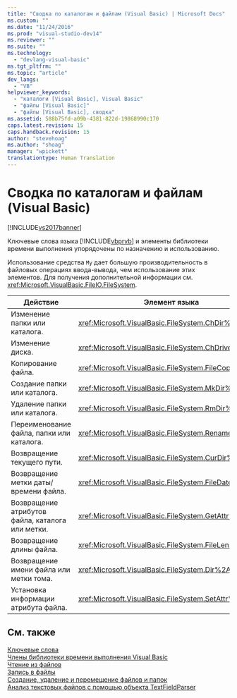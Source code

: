 ```yaml
---
title: "Сводка по каталогам и файлам (Visual Basic) | Microsoft Docs"
ms.custom: ""
ms.date: "11/24/2016"
ms.prod: "visual-studio-dev14"
ms.reviewer: ""
ms.suite: ""
ms.technology: 
  - "devlang-visual-basic"
ms.tgt_pltfrm: ""
ms.topic: "article"
dev_langs: 
  - "VB"
helpviewer_keywords: 
  - "каталоги [Visual Basic], Visual Basic"
  - "файлы [Visual Basic]"
  - "файлы [Visual Basic], сводка"
ms.assetid: 588b75fd-a09b-4381-822d-19868990c170
caps.latest.revision: 15
caps.handback.revision: 15
author: "stevehoag"
ms.author: "shoag"
manager: "wpickett"
translationtype: Human Translation
---
```

# Сводка по каталогам и файлам (Visual Basic)
[!INCLUDE[vs2017banner](../../../csharp/includes/vs2017banner.md)]

Ключевые слова языка [!INCLUDE[vbprvb](../../../csharp/programming-guide/concepts/linq/includes/vbprvb_md.md)] и элементы библиотеки времени выполнения упорядочены по назначению и использованию.  
  
 Использование средства `My` дает большую производительность в файловых операциях ввода\-вывода, чем использование этих элементов.  Для получения дополнительной информации см. <xref:Microsoft.VisualBasic.FileIO.FileSystem>.  
  
|**Действие**|**Элемент языка**|  
|------------------|-----------------------|  
|Изменение папки или каталога.|<xref:Microsoft.VisualBasic.FileSystem.ChDir%2A>|  
|Изменение диска.|<xref:Microsoft.VisualBasic.FileSystem.ChDrive%2A>|  
|Копирование файла.|<xref:Microsoft.VisualBasic.FileSystem.FileCopy%2A>|  
|Создание папки или каталога.|<xref:Microsoft.VisualBasic.FileSystem.MkDir%2A>|  
|Удаление папки или каталога.|<xref:Microsoft.VisualBasic.FileSystem.RmDir%2A>|  
|Переименование файла, папки или каталога.|<xref:Microsoft.VisualBasic.FileSystem.Rename%2A>|  
|Возвращение текущего пути.|<xref:Microsoft.VisualBasic.FileSystem.CurDir%2A>|  
|Возвращение метки даты\/времени файла.|<xref:Microsoft.VisualBasic.FileSystem.FileDateTime%2A>|  
|Возвращение атрибутов файла, каталога или метки.|<xref:Microsoft.VisualBasic.FileSystem.GetAttr%2A>|  
|Возвращение длины файла.|<xref:Microsoft.VisualBasic.FileSystem.FileLen%2A>|  
|Возвращение имени файла или метки тома.|<xref:Microsoft.VisualBasic.FileSystem.Dir%2A>|  
|Установка информации атрибута файла.|<xref:Microsoft.VisualBasic.FileSystem.SetAttr%2A>|  
  
## См. также  
 [Ключевые слова](../../../visual-basic/language-reference/keywords/index.md)   
 [Члены библиотеки времени выполнения Visual Basic](../../../visual-basic/language-reference/runtime-library-members.md)   
 [Чтение из файлов](../../../visual-basic/developing-apps/programming/drives-directories-files/reading-from-files.md)   
 [Запись в файлы](../../../visual-basic/developing-apps/programming/drives-directories-files/writing-to-files.md)   
 [Создание, удаление и перемещение файлов и папок](../../../visual-basic/developing-apps/programming/drives-directories-files/creating-deleting-and-moving-files-and-directories.md)   
 [Анализ текстовых файлов с помощью объекта TextFieldParser](../../../visual-basic/developing-apps/programming/drives-directories-files/parsing-text-files-with-the-textfieldparser-object.md)
